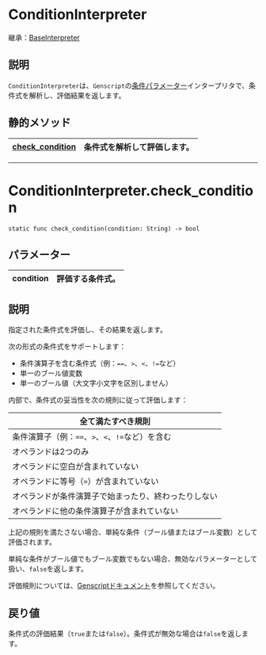 # ConditionInterpreter

継承：[BaseInterpreter](BaseInterpreter.md)

## 説明

`ConditionInterpreter`は、`Genscript`の[条件パラメーター](../../Genscript/KeyWords/when.md)インタープリタで、条件式を解析し、評価結果を返します。

## 静的メソッド

|[check_condition](#conditioninterpretercheck_condition)|条件式を解析して評価します。|
|:---|:---|

---

# ConditionInterpreter.check_condition

`static func check_condition(condition: String) -> bool`

## パラメーター

|condition|評価する条件式。|
|:---|:---|

## 説明

指定された条件式を評価し、その結果を返します。

次の形式の条件式をサポートします：

- 条件演算子を含む条件式（例：`==`、`>`、`<`、`!=`など）
- 単一のブール値変数
- 単一のブール値（大文字小文字を区別しません）

内部で、条件式の妥当性を次の規則に従って評価します：

|全て満たすべき規則|
|---|
|条件演算子（例：`==`、`>`、`<`、`!=`など）を含む|
|オペランドは2つのみ|
|オペランドに空白が含まれていない|
|オペランドに等号（`=`）が含まれていない|
|オペランドが条件演算子で始まったり、終わったりしない|
|オペランドに他の条件演算子が含まれていない|

上記の規則を満たさない場合、単純な条件（ブール値またはブール変数）として評価されます。

単純な条件がブール値でもブール変数でもない場合、無効なパラメーターとして扱い、`false`を返します。

評価規則については、[Genscriptドキュメント](../../Genscript/Category/Condition.md/#条件式演算子)を参照してください。

## 戻り値

条件式の評価結果（`true`または`false`）。条件式が無効な場合は`false`を返します。
